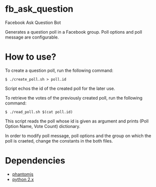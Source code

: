 # fb_ask_question
Facebook Ask Question Bot

Generates a question poll in a Facebook group. Poll options and poll message are configurable.

# How to use?

To create a question poll, run the following command:
```
$ ./create_poll.sh > poll.id
```

Script echos the id of the created poll for the later use.

To retrieve the votes of the previously created poll, run the following command:
```
$ ./read_poll.sh $(cat poll.id)
```

This script reads the poll whose id is given as argument and prints (Poll Option Name, Vote Count) dictionary.

In order to modify poll message, poll options and the group on which the poll is craeted, change the constants in the both files.

# Dependencies

- [phantomjs](http://phantomjs.org/)
- [python 2.x](https://www.python.org/)





